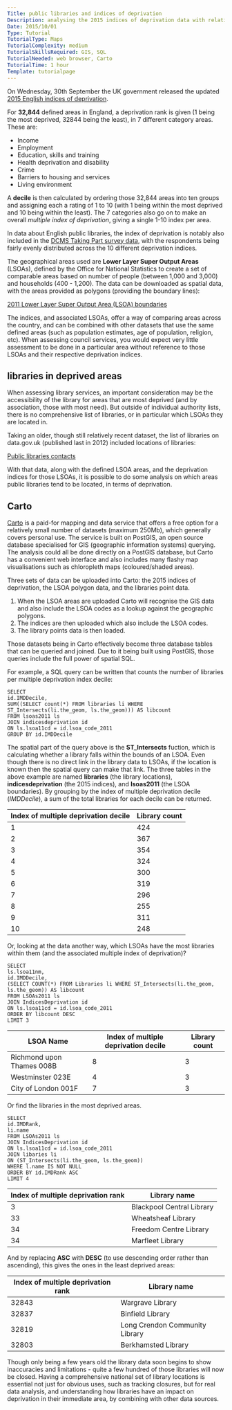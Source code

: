 ```yaml
---
Title: public libraries and indices of deprivation
Description: analysing the 2015 indices of deprivation data with relation to lower layer super output areas and the location of libraries
Date: 2015/10/01
Type: Tutorial
TutorialType: Maps
TutorialComplexity: medium
TutorialSkillsRequired: GIS, SQL
TutorialNeeded: web browser, Carto
TutorialTime: 1 hour
Template: tutorialpage
---
```


On Wednesday, 30th September the UK government released the updated [2015 English indices of deprivation](https://www.gov.uk/government/statistics/english-indices-of-deprivation-2015). 

For **32,844** defined areas in England, a deprivation rank is given (1 being the most deprived, 32844 being the least), in 7 different category areas.  These are:

- Income
- Employment
- Education, skills and training
- Health deprivation and disability
- Crime
- Barriers to housing and services
- Living environment

A **decile** is then calculated by ordering those 32,844 areas into ten groups and assigning each a rating of 1 to 10 (with 1 being within the most deprived and 10 being within the least).  The 7 categories also go on to make an overall *multiple index of deprivation*, giving a single 1-10 index per area.

In data about English public libraries, the index of deprivation is notably also included in the [DCMS Taking Part survey data](https://www.gov.uk/government/statistics/taking-part-201516-quarter-2-statistical-release), with the respondents being fairly evenly distributed across the 10 different deprivation indices.

The geographical areas used are **Lower Layer Super Output Areas** (LSOAs), defined by the Office for National Statistics to create a set of comparable areas based on number of people (between 1,000 and 3,000) and households (400 - 1,200).  The data can be downloaded as spatial data, with the areas provided as polygons (providing the boundary lines):

[2011 Lower Layer Super Output Area (LSOA) boundaries](http://www.ons.gov.uk/ons/guide-method/geography/products/census/spatial/2011/index.html)

The indices, and associated LSOAs, offer a way of comparing areas across the country, and can be combined with other datasets that use the same defined areas (such as population estimates, age of population, religion, etc).  When assessing council services, you would expect very little assessment to be done in a particular area without reference to those LSOAs and their respective deprivation indices.

## libraries in deprived areas

When assessing library services, an important consideration may be the accessibility of the library for areas that are most deprived (and by association, those with most need).  But outside of individual authority lists, there is no comprehensive list of libraries, or in particular which LSOAs they are located in.

Taking an older, though still relatively recent dataset, the list of libraries on data.gov.uk (published last in 2012) included locations of libraries:

[Public libraries contacts](https://data.gov.uk/dataset/uk-public-library-contacts-14032012)

With that data, along with the defined LSOA areas, and the deprivation indices for those LSOAs, it is possible to do some analysis on which areas public libraries tend to be located, in terms of deprivation.

## Carto

[Carto](https://Carto.com/) is a paid-for mapping and data service that offers a free option for a relatively small number of datasets (maximum 250Mb), which generally covers personal use.  The service is built on PostGIS, an open source database specialised for GIS (geographic information systems) querying.  The analysis could all be done directly on a PostGIS database, but Carto has a convenient web interface and also includes many flashy map visualisations such as chloropleth maps (coloured/shaded areas).

Three sets of data can be uploaded into Carto:  the 2015 indices of deprivation, the LSOA polygon data, and the libraries point data.

1. When the LSOA areas are uploaded Carto will recognise the GIS data and also include the LSOA codes as a lookup against the geographic polygons.
2. The indices are then uploaded which also include the LSOA codes.
3. The library points data is then loaded.

Those datasets being in Carto effectively become three database tables that can be queried and joined.  Due to it being built using PostGIS, those queries include the full power of spatial SQL.

For example, a SQL query can be written that counts the number of libraries per multiple deprivation index decile:

<pre class="prettyprint linenums lang-sql">
<code>SELECT 
id.IMDDecile,
SUM((SELECT count(*) FROM libraries li WHERE ST_Intersects(li.the_geom, ls.the_geom))) AS libcount
FROM lsoas2011 ls
JOIN indicesdeprivation id
ON ls.lsoa11cd = id.lsoa_code_2011
GROUP BY id.IMDDecile</code>
</pre>

The spatial part of the query above is the **ST_Intersects** fuction, which is calculating whether a library falls within the bounds of an LSOA.  Even though there is no direct link in the library data to LSOAs, if the location is known then the spatial query can make that link.  The three tables in the above example are named **libraries** (the library locations), **indicesdeprivation** (the 2015 indices), and **lsoas2011** (the LSOA boundaries).  By grouping by the index of multiple deprivation decile (*IMDDecile*), a sum of the total libraries for each decile can be returned.

| Index of multiple deprivation decile | Library count |
| ------------------------------------ | ------------- |
| 1 | 424 |
| 2 | 367 |
| 3 | 354 |
| 4 | 324 |
| 5 | 300 |
| 6 | 319 |
| 7 | 296 |
| 8 | 255 |
| 9 | 311 |
| 10 | 248 |

Or, looking at the data another way, which LSOAs have the most libraries within them (and the associated multiple index of deprivation)?

<pre class="prettyprint linenums lang-sql">
<code>SELECT
ls.lsoa11nm,
id.IMDDecile,
(SELECT COUNT(*) FROM Libraries li WHERE ST_Intersects(li.the_geom, ls.the_geom)) AS libcount
FROM LSOAs2011 ls
JOIN IndicesDeprivation id
ON ls.lsoa11cd = id.lsoa_code_2011
ORDER BY libcount DESC
LIMIT 3</code>
</pre>

| LSOA Name | Index of multiple deprivation decile | Library count |
| --------- | ------------------------------------ | ------------- |
| Richmond upon Thames 008B | 8 | 3 |
| Westminster 023E | 4 | 3 |
| City of London 001F | 7 | 3 |

Or find the libraries in the most deprived areas.

<pre class="prettyprint linenums lang-sql">
<code>SELECT
id.IMDRank,
li.name
FROM LSOAs2011 ls
JOIN IndicesDeprivation id
ON ls.lsoa11cd = id.lsoa_code_2011
JOIN libaries li
ON (ST_Intersects(li.the_geom, ls.the_geom))
WHERE l.name IS NOT NULL
ORDER BY id.IMDRank ASC
LIMIT 4</code>
</pre>

| Index of multiple deprivation rank | Library name |
| ---------------------------------- | ------------ |
| 3 | Blackpool Central Library |
| 33 | Wheatsheaf Library |
| 34 | Freedom Centre Library |
| 34 | Marfleet Library |

And by replacing **ASC** with **DESC** (to use descending order rather than ascending), this gives the ones in the least deprived areas:

| Index of multiple deprivation rank | Library name |
| ---------------------------------- | ------------ |
| 32843 | Wargrave Library |
| 32837 | Binfield Library |
| 32819 | Long Crendon Community Library |
| 32803 | Berkhamsted Library |

Though only being a few years old the library data soon begins to show inaccuracies and limitations - quite a few hundred of those libraries will now be closed.  Having a comprehensive national set of library locations is essential not just for obvious uses, such as tracking closures, but for real data analysis, and understanding how libraries have an impact on deprivation in their immediate area, by combining with other data sources.
